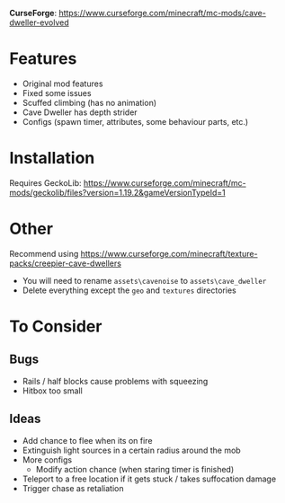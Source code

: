 **CurseForge**: https://www.curseforge.com/minecraft/mc-mods/cave-dweller-evolved

# Features
* Original mod features
* Fixed some issues
* Scuffed climbing (has no animation)
* Cave Dweller has depth strider
* Configs (spawn timer, attributes, some behaviour parts, etc.)

# Installation
Requires GeckoLib: https://www.curseforge.com/minecraft/mc-mods/geckolib/files?version=1.19.2&gameVersionTypeId=1

# Other
Recommend using https://www.curseforge.com/minecraft/texture-packs/creepier-cave-dwellers
* You will need to rename `assets\cavenoise` to `assets\cave_dweller`
* Delete everything except the `geo` and `textures` directories

# To Consider
## Bugs
* Rails / half blocks cause problems with squeezing
* Hitbox too small

## Ideas
* Add chance to flee when its on fire
* Extinguish light sources in a certain radius around the mob
* More configs
  * Modify action chance (when staring timer is finished)
* Teleport to a free location if it gets stuck / takes suffocation damage
* Trigger chase as retaliation
